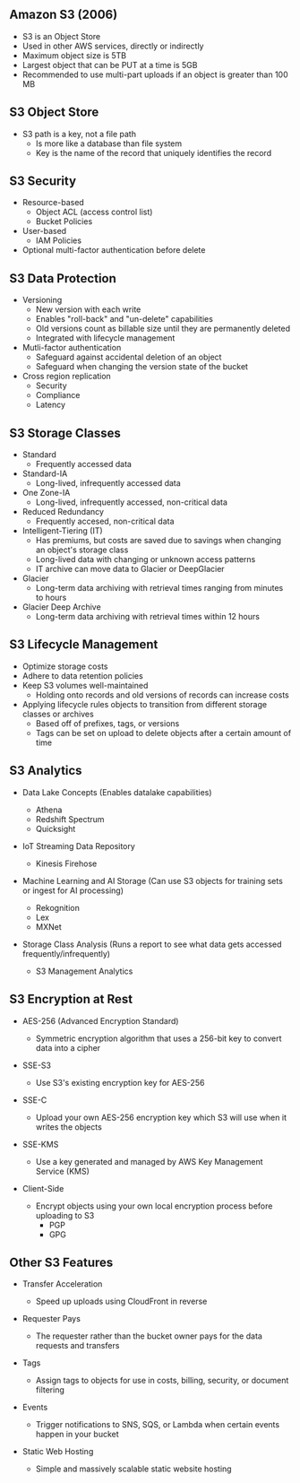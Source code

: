 ## Amazon S3 (2006)
- S3 is an Object Store
- Used in other AWS services, directly or indirectly
- Maximum object size is 5TB
- Largest object that can be PUT at a time is 5GB
- Recommended to use multi-part uploads if an object is greater than 100 MB

## S3 Object Store
- S3 path is a key, not a file path
    - Is more like a database than file system
    - Key is the name of the record that uniquely identifies the record

## S3 Security
- Resource-based
    - Object ACL (access control list)
    - Bucket Policies
- User-based
    - IAM Policies
- Optional multi-factor authentication before delete

## S3 Data Protection
- Versioning
    - New version with each write
    - Enables "roll-back" and "un-delete" capabilities
    - Old versions count as billable size until they are permanently deleted
    - Integrated with lifecycle management
- Mutli-factor authentication
    - Safeguard against accidental deletion of an object
    - Safeguard when changing the version state of the bucket
- Cross region replication
    - Security
    - Compliance
    - Latency

## S3 Storage Classes
- Standard
    - Frequently accessed data
- Standard-IA
    - Long-lived, infrequently accessed data
- One Zone-IA
    - Long-lived, infrequently accessed, non-critical data
- Reduced Redundancy
    - Frequently accesed, non-critical data
- Intelligent-Tiering (IT)
    - Has premiums, but costs are saved due to savings when changing an object's storage class
    - Long-lived data with changing or unknown access patterns
    - IT archive can move data to Glacier or DeepGlacier
- Glacier
    - Long-term data archiving with retrieval times ranging from minutes to hours
- Glacier Deep Archive
    - Long-term data archiving with retrieval times within 12 hours

## S3 Lifecycle Management
- Optimize storage costs
- Adhere to data retention policies
- Keep S3 volumes well-maintained
    - Holding onto records and old versions of records can increase costs
- Applying lifecycle rules objects to transition from different storage classes or archives
    - Based off of prefixes, tags, or versions
    - Tags can be set on upload to delete objects after a certain amount of time

## S3 Analytics
- Data Lake Concepts (Enables datalake capabilities)
    - Athena
    - Redshift Spectrum
    - Quicksight

- IoT Streaming Data Repository
    - Kinesis Firehose

- Machine Learning and AI Storage (Can use S3 objects for training sets or ingest for AI processing)
    - Rekognition
    - Lex
    - MXNet

- Storage Class Analysis (Runs a report to see what data gets accessed frequently/infrequently)
    - S3 Management Analytics

## S3 Encryption at Rest
- AES-256 (Advanced Encryption Standard)
    - Symmetric encryption algorithm that uses a 256-bit key to convert data into a cipher

- SSE-S3
    - Use S3's existing encryption key for AES-256

- SSE-C
    - Upload your own AES-256 encryption key which S3 will use when it writes the objects

- SSE-KMS
    - Use a key generated and managed by AWS Key Management Service (KMS)

- Client-Side
    - Encrypt objects using your own local encryption process before uploading to S3
        - PGP
        - GPG

## Other S3 Features
- Transfer Acceleration
    - Speed up uploads using CloudFront in reverse

- Requester Pays
    - The requester rather than the bucket owner pays for the data requests and transfers

- Tags
    - Assign tags to objects for use in costs, billing, security, or document filtering

- Events
    - Trigger notifications to SNS, SQS, or Lambda when certain events happen in your bucket

- Static Web Hosting
    - Simple and massively scalable static website hosting